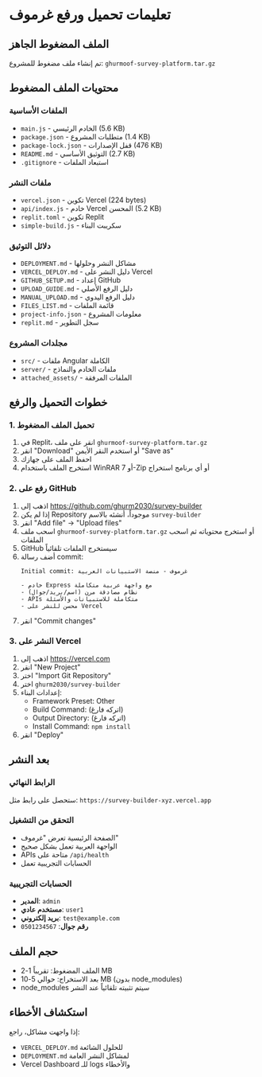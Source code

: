 # تعليمات تحميل ورفع غرموف

## الملف المضغوط الجاهز
تم إنشاء ملف مضغوط للمشروع: `ghurmoof-survey-platform.tar.gz`

## محتويات الملف المضغوط

### الملفات الأساسية
- `main.js` - الخادم الرئيسي (5.6 KB)
- `package.json` - متطلبات المشروع (1.4 KB)
- `package-lock.json` - قفل الإصدارات (476 KB)
- `README.md` - التوثيق الأساسي (2.7 KB)
- `.gitignore` - استبعاد الملفات

### ملفات النشر
- `vercel.json` - تكوين Vercel (224 bytes)
- `api/index.js` - خادم Vercel المحسن (5.2 KB)
- `replit.toml` - تكوين Replit
- `simple-build.js` - سكريبت البناء

### دلائل التوثيق
- `DEPLOYMENT.md` - مشاكل النشر وحلولها
- `VERCEL_DEPLOY.md` - دليل النشر على Vercel  
- `GITHUB_SETUP.md` - إعداد GitHub
- `UPLOAD_GUIDE.md` - دليل الرفع الأصلي
- `MANUAL_UPLOAD.md` - دليل الرفع اليدوي
- `FILES_LIST.md` - قائمة الملفات
- `project-info.json` - معلومات المشروع
- `replit.md` - سجل التطوير

### مجلدات المشروع
- `src/` - ملفات Angular الكاملة
- `server/` - ملفات الخادم والنماذج
- `attached_assets/` - الملفات المرفقة

## خطوات التحميل والرفع

### 1. تحميل الملف المضغوط
1. في Replit، انقر على ملف `ghurmoof-survey-platform.tar.gz`
2. انقر "Download" أو استخدم النقر الأيمن "Save as"
3. احفظ الملف على جهازك
4. استخرج الملف باستخدام WinRAR أو 7-Zip أو أي برنامج استخراج

### 2. رفع على GitHub
1. اذهب إلى https://github.com/ghurm2030/survey-builder
2. إذا لم يكن Repository موجوداً، أنشئه بالاسم `survey-builder`
3. انقر "Add file" → "Upload files"
4. اسحب ملف `ghurmoof-survey-platform.tar.gz` أو استخرج محتوياته ثم اسحب الملفات 
5. GitHub سيستخرج الملفات تلقائياً
6. أضف رسالة commit:
   ```
   Initial commit: غرموف - منصة الاستبيانات العربية
   
   - خادم Express مع واجهة عربية متكاملة
   - نظام مصادقة مرن (اسم/بريد/جوال)  
   - APIs متكاملة للاستبيانات والأسئلة
   - محسن للنشر على Vercel
   ```
7. انقر "Commit changes"

### 3. النشر على Vercel
1. اذهب إلى https://vercel.com
2. انقر "New Project"
3. اختر "Import Git Repository"
4. اختر `ghurm2030/survey-builder`
5. إعدادات البناء:
   - Framework Preset: Other
   - Build Command: (اتركه فارغ)
   - Output Directory: (اتركه فارغ)
   - Install Command: `npm install`
6. انقر "Deploy"

## بعد النشر

### الرابط النهائي
ستحصل على رابط مثل: `https://survey-builder-xyz.vercel.app`

### التحقق من التشغيل
- الصفحة الرئيسية تعرض "غرموف"
- الواجهة العربية تعمل بشكل صحيح
- APIs متاحة على `/api/health`
- الحسابات التجريبية تعمل

### الحسابات التجريبية
- **المدير**: `admin`
- **مستخدم عادي**: `user1`  
- **بريد إلكتروني**: `test@example.com`
- **رقم جوال**: `0501234567`

## حجم الملف
- الملف المضغوط: تقريباً 1-2 MB
- بعد الاستخراج: حوالي 5-10 MB (بدون node_modules)
- node_modules سيتم تثبيته تلقائياً عند النشر

## استكشاف الأخطاء
إذا واجهت مشاكل، راجع:
- `VERCEL_DEPLOY.md` للحلول الشائعة
- `DEPLOYMENT.md` لمشاكل النشر العامة
- Vercel Dashboard للـ logs والأخطاء